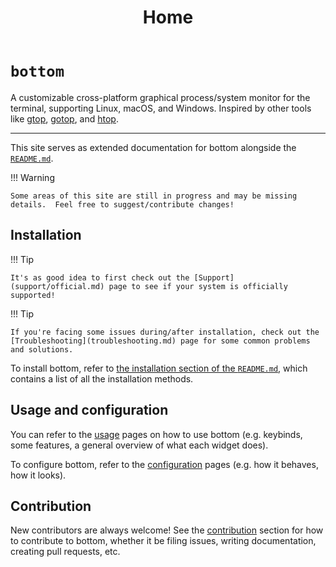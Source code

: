 ﻿---
title: Home
---

# `bottom`

A customizable cross-platform graphical process/system monitor for the terminal, supporting Linux, macOS, and Windows. Inspired by other tools like [gtop](https://github.com/aksakalli/gtop), [gotop](https://github.com/xxxserxxx/gotop), and [htop](https://github.com/htop-dev/htop).

---

This site serves as extended documentation for bottom alongside the [`README.md`](https://github.com/ClementTsang/bottom#readme).

!!! Warning

    Some areas of this site are still in progress and may be missing details.  Feel free to suggest/contribute changes!

## Installation

!!! Tip

    It's as good idea to first check out the [Support](support/official.md) page to see if your system is officially supported!

!!! Tip

    If you're facing some issues during/after installation, check out the [Troubleshooting](troubleshooting.md) page for some common problems and solutions.

To install bottom, refer to [the installation section of the `README.md`](https://github.com/ClementTsang/bottom#installation),
which contains a list of all the installation methods.

## Usage and configuration

You can refer to the [usage](usage/general-usage.md) pages on how to use bottom (e.g. keybinds, some features, a general overview of what each widget does).

To configure bottom, refer to the [configuration](configuration/command-line-options.md) pages (e.g. how it behaves, how it looks).

## Contribution

New contributors are always welcome! See the [contribution](contribution/issues-and-pull-requests.md) section for how to contribute to
bottom, whether it be filing issues, writing documentation, creating pull requests, etc.
